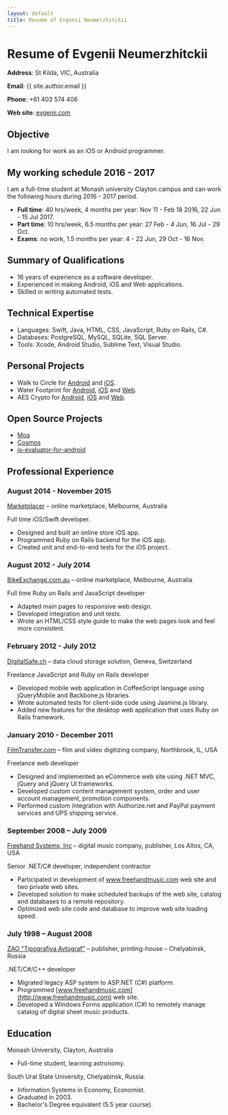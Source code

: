```yaml
---
layout: default
title: Resume of Evgenii Neumerzhitckii
---
```


# Resume of Evgenii Neumerzhitckii

**Address**: St Kilda, VIC, Australia

**Email**: {{ site.author.email }}

**Phone**: +61 403 574 406

**Web site**: [evgenii.com](http://evgenii.com)


## Objective

I am looking for work as an iOS or Android programmer.


## My working schedule 2016 - 2017

I am a full-time student at Monash university Clayton campus and can work the following hours during 2016 - 2017 period.

* **Full time**: 40 hrs/week, 4 months per year: Nov 11 - Feb 18 2016, 22 Jun - 15 Jul 2017.
* **Part time**: 10 hrs/week, 6.5 months per year: 27 Feb - 4 Jun, 16 Jul - 29 Oct.
* **Exams**: no work, 1.5 months per year: 4 - 22 Jun, 29 Oct - 16 Nov.


## Summary of Qualifications

* 16 years of experience as a software developer.
* Experienced in making Android, iOS and Web applications.
* Skilled in writing automated tests.

## Technical Expertise

* Languages: Swift, Java, HTML, CSS, JavaScript, Ruby on Rails, C#.
* Databases: PostgreSQL, MySQL, SQLite, SQL Server.
* Tools: Xcode, Android Studio, Sublime Text, Visual Studio.


## Personal Projects


* Walk to Circle for [Android](https://play.google.com/store/apps/details?id=com.evgenii.walktocircle) and [iOS](https://itunes.apple.com/us/app/walk-to-circle/id955310614).
* Water Footprint for [Android](https://play.google.com/store/apps/details?id=com.evgenii.waterfootprint), [iOS](https://itunes.apple.com/us/app/water-footprint/id1044041294) and [Web](http://evgenii.com/water-footprint/en/).
* AES Crypto for [Android](http://evgenii.com/projects/aes-crypto-for-android/), [iOS](http://evgenii.com/projects/aes_crypto_for_ios/) and [Web](http://evgenii.com/projects/aes-crypto-for-web/).


## Open Source Projects

* [Moa](https://github.com/evgenyneu/moa/)
* [Cosmos](https://github.com/marketplacer/Cosmos)
* [js-evaluator-for-android](https://github.com/evgenyneu/js-evaluator-for-android)


## Professional Experience


### August 2014 - November 2015

[Marketplacer](http://marketplacer.com) – online marketplace, Melbourne, Australia

Full time iOS/Swift developer.

* Designed and built an online store iOS app.
* Programmed Ruby on Rails backend for the iOS app.
* Created unit and end-to-end tests for the iOS project.


### August 2012 - July 2014

[BikeExchange.com.au](http://bikeexchange.com.au) – online marketplace, Melbourne, Australia

Full time Ruby on Rails and JavaScript developer

* Adapted main pages to responsive web design.
* Developed integration and unit tests.
* Wrote an HTML/CSS style guide to make the web pages look and feel more consistent.


### February 2012 - July 2012

[DigitalSafe.ch](http://digitalsafe.ch) – data cloud storage solution, Geneva, Switzerland

Freelance JavaScript and Ruby on Rails developer

* Developed mobile web application in CoffeeScript language using jQueryMobile and Backbone.js libraries.
* Wrote automated tests for client-side code using Jasmine.js library.
* Added new features for the desktop web application that uses Ruby on Rails framework.




### January 2010 - December 2011

[FilmTransfer.com](http://filmtransfer.com) – film and video digitizing company, Northbrook, IL, USA

Freelance web developer

* Designed and implemented an eCommerce web site using .NET MVC, jQuery and jQuery UI frameworks.
* Developed custom content management system, order and user account management, promotion components.
* Performed custom integration with Authorize.net and PayPal payment services and UPS shipping service.


### September 2008 – July 2009

[Freehand Systems, Inc](http://www.freehandmusic.com) – digital music company, publisher, Los Altos, CA, USA

Senior .NET/C# developer, independent contractor

* Participated in development of www.freehandmusic.com web site and two private web sites.
* Developed solution to make scheduled backups of the web site, catalog and databases to a remote repository.
* Optimized web site code and database to improve web site loading speed.



### July 1998 – August 2008

[ZAO "Tipografiya Avtograf"](http://www.bookmusic.ru) – publisher, printing-house – Chelyabinsk, Russia

.NET/C#/C++ developer

* Migrated legacy ASP system to ASP.NET (C#) platform.
* Programmed [www.freehandmusic.com](http://www.freehandmusic.com) web site.
* Developed a Windows Forms application (C#) to remotely manage catalog of digital sheet music products.


## Education

Monash University, Clayton, Australia

* Full-time student, learning astronomy.

South Ural State University, Chelyabinsk, Russia.

* Information Systems in Economy, Economist.
* Graduated in 2003.
* Bachelor's Degree equivalent (5.5 year course).